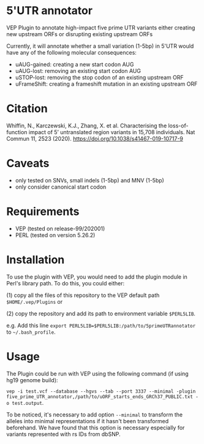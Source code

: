 # 5'UTR annotator
VEP Plugin to annotate high-impact five prime UTR variants either creating new upstream ORFs or disrupting existing upstream ORFs

Currently, it will annotate whether a small variation (1-5bp) in 5'UTR would have any of the following molecular consequences:

 - uAUG-gained: creating a new start codon AUG
 - uAUG-lost: removing an existing start codon AUG
 - uSTOP-lost: removing the stop codon of an existing upstream ORF
 - uFrameShift: creating a frameshift mutation in an existing upstream ORF 

# Citation

Whiffin, N., Karczewski, K.J., Zhang, X. et al. Characterising the loss-of-function impact of 5’ untranslated region variants in 15,708 individuals. Nat Commun 11, 2523 (2020). https://doi.org/10.1038/s41467-019-10717-9


# Caveats 
- only tested on SNVs, small indels (1-5bp) and MNV (1-5bp)
- only consider canonical start codon

# Requirements
- VEP (tested on release-99/202001)
- PERL (tested on version 5.26.2)

# Installation
To use the plugin with VEP, you would need to add the plugin module in Perl's library path. To do this, you could either: 

(1) copy all the files of this repository to the VEP default path `$HOME/.vep/Plugins` or

(2) copy the repository and add its path to environment variable `$PERL5LIB`. 

e.g. Add this line `export PERL5LIB=$PERL5LIB:/path/to/5primeUTRannotator` to `~/.bash_profile`.

# Usage
The Plugin could be run with VEP using the following command (if using hg19 genome build): 

`vep -i test.vcf --database --hgvs --tab --port 3337 --minimal -plugin five_prime_UTR_annotator,/path/to/uORF_starts_ends_GRCh37_PUBLIC.txt -o test.output`. 

To be noticed, it's necessary to add option `--minimal` to transform the alleles into minimal representations if it hasn't been transformed beforehand. We have found that this option is necessary especially for variants represented with rs IDs from dbSNP. 



